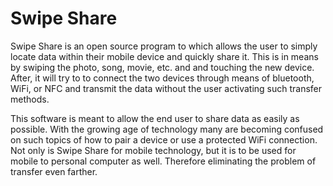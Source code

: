 # Swipe Share
Swipe Share is an open source program to which allows the user to simply locate data within their mobile device and quickly share it. This is in means by swiping the photo, song, movie, etc. and and touching the new device. After, it will try to to connect the two devices through means of bluetooth, WiFi, or NFC and transmit the data without the user activating such transfer methods.

This software is meant to allow the end user to share data as easily as possible. With the growing age of technology many are becoming confused on such topics of how to pair a device or use a protected WiFi connection. Not only is Swipe Share for mobile technology, but it is to be used for mobile to personal computer as well. Therefore eliminating the problem of transfer even farther.
